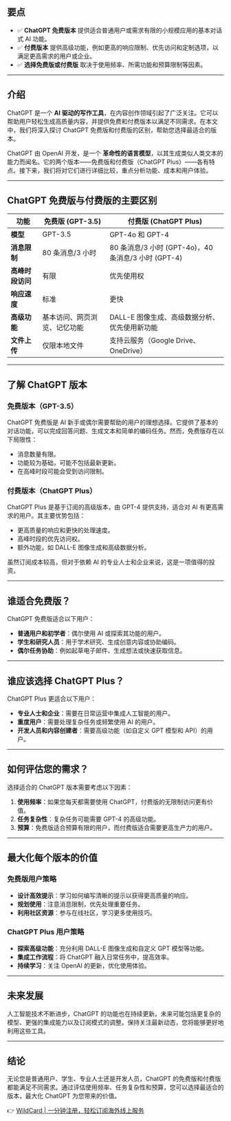 ## 要点

- ✅ **ChatGPT 免费版本** 提供适合普通用户或需求有限的小规模应用的基本对话式 AI 功能。
- ✅ **付费版本** 提供高级功能，例如更高的响应限制、优先访问和定制选项，以满足更高需求的用户或企业。
- ✅ **选择免费版或付费版** 取决于使用频率、所需功能和预算限制等因素。

---

## 介绍

ChatGPT 是一个 **AI 驱动的写作工具**，在内容创作领域引起了广泛关注。它可以帮助用户轻松生成高质量内容，并提供免费和付费版本以满足不同需求。在本文中，我们将深入探讨 ChatGPT 免费版和付费版的区别，帮助您选择最适合的版本。

ChatGPT 由 OpenAI 开发，是一个 **革命性的语言模型**，以其生成类似人类文本的能力而闻名。它的两个版本——免费版和付费版（ChatGPT Plus）——各有特点。接下来，我们将对它们进行详细比较，重点分析功能、成本和用户体验。

---

## ChatGPT 免费版与付费版的主要区别

| **功能**            | **免费版 (GPT-3.5)**                     | **付费版 (ChatGPT Plus)**              |
|---------------------|-----------------------------------------|----------------------------------------|
| **模型**            | GPT-3.5                                | GPT-4o 和 GPT-4                        |
| **消息限制**        | 80 条消息/3 小时                       | 80 条消息/3 小时 (GPT-4o)，40 条消息/3 小时 (GPT-4) |
| **高峰时段访问**    | 有限                                   | 优先使用权                             |
| **响应速度**        | 标准                                   | 更快                                   |
| **高级功能**        | 基本访问、网页浏览、记忆功能           | DALL-E 图像生成、高级数据分析、优先使用新功能 |
| **文件上传**        | 仅限本地文件                           | 支持云服务（Google Drive、OneDrive）   |

---

## 了解 ChatGPT 版本

### 免费版本（GPT-3.5）

ChatGPT 免费版是 AI 新手或偶尔需要帮助的用户的理想选择。它提供了基本的对话功能，可以完成回答问题、生成文本和简单的编码任务。然而，免费版存在以下局限性：

- 消息数量有限。
- 功能较为基础，可能不包括最新更新。
- 在高峰时段可能会受到访问限制。

### 付费版本（ChatGPT Plus）

ChatGPT Plus 是基于订阅的高级版本，由 GPT-4 提供支持，适合对 AI 有更高需求的用户。其主要优势包括：

- 更高质量的响应和更快的处理速度。
- 高峰时段的优先访问权。
- 额外功能，如 DALL-E 图像生成和高级数据分析。

虽然订阅成本较高，但对于依赖 AI 的专业人士和企业来说，这是一项值得的投资。

---

## 谁适合免费版？

ChatGPT 免费版适合以下用户：

- **普通用户和初学者**：偶尔使用 AI 或探索其功能的用户。
- **学生和研究人员**：用于学术研究、生成创意内容或协助编码。
- **偶尔任务协助**：例如起草电子邮件、生成想法或快速获取信息。

---

## 谁应该选择 ChatGPT Plus？

ChatGPT Plus 更适合以下用户：

- **专业人士和企业**：需要在日常运营中集成人工智能的用户。
- **重度用户**：需要处理复杂任务或频繁使用 AI 的用户。
- **开发人员和内容创建者**：需要高级功能（如自定义 GPT 模型和 API）的用户。

---

## 如何评估您的需求？

选择适合的 ChatGPT 版本需要考虑以下因素：

1. **使用频率**：如果您每天都需要使用 ChatGPT，付费版的无限制访问更有价值。
2. **任务复杂性**：复杂任务可能需要 GPT-4 的高级功能。
3. **预算**：免费版适合预算有限的用户，而付费版适合需要更高生产力的用户。

---

## 最大化每个版本的价值

### 免费版用户策略

- **设计高效提示**：学习如何编写清晰的提示以获得更高质量的响应。
- **规划使用**：注意消息限制，优先处理重要任务。
- **利用社区资源**：参与在线社区，学习更多使用技巧。

### ChatGPT Plus 用户策略

- **探索高级功能**：充分利用 DALL-E 图像生成和自定义 GPT 模型等功能。
- **集成工作流程**：将 ChatGPT 融入日常任务中，提高效率。
- **持续学习**：关注 OpenAI 的更新，优化使用体验。

---

## 未来发展

人工智能技术不断进步，ChatGPT 的功能也在持续更新。未来可能包括更复杂的模型、更强的集成能力以及订阅模式的调整。保持关注最新动态，您将能够更好地利用这些工具。

---

## 结论

无论您是普通用户、学生、专业人士还是开发人员，ChatGPT 的免费版和付费版都能满足不同需求。通过评估使用频率、任务复杂性和预算，您可以选择最适合的版本，最大化 ChatGPT 为您带来的价值。

👉 [WildCard | 一分钟注册，轻松订阅海外线上服务](https://bit.ly/bewildcard)